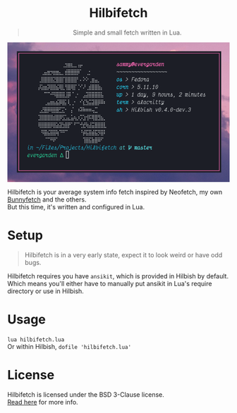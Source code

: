 <div align='center'>
<h1>Hilbifetch</h1>
<blockquote>Simple and small fetch written in Lua.</blockquote>
</div>

<img src='preview.png' align='center'>

Hilbifetch is your average system info fetch inspired by Neofetch, my own
[Bunnyfetch](https://github.com/Luvella/Bunnyfetch) and the others.  
But this time, it's written and configured in Lua.

# Setup
> Hilbifetch is in a very early state, expect it to look weird or have odd bugs.

Hilbifetch requires you have `ansikit`, which is provided in Hilbish by default.  
Which means you'll either have to manually put ansikit in Lua's require directory
or use in Hilbish.

# Usage
`lua hilbifetch.lua`  
Or within Hilbish, `dofile 'hilbifetch.lua'`

# License
Hilbifetch is licensed under the BSD 3-Clause license.  
[Read here](LICENSE) for more info.
